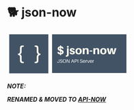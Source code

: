 # 🐕 json-now

<img src="logo.png" height="100" />

***NOTE:***

***RENAMED & MOVED TO [API-NOW](https://github.com/ngduc/api-now)***
